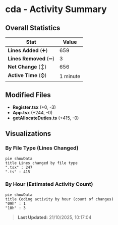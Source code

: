 # cda - Activity Summary 

## Overall Statistics

| Stat                   | Value                                                             |
| ---------------------- | ----------------------------------------------------------------- |
| **Lines Added** (➕)   | 659                                          |
| **Lines Removed** (➖) | 3                                        |
| **Net Change** (↕)    | 656                |
| **Active Time** (⌚)   | 1 minute |


## Modified Files
- **Register.tsx** (+0, -3)
- **App.tsx** (+244, -0)
- **getAllocateDuties.ts** (+415, -0)

## Visualizations

### By File Type (Lines Changed)

```mermaid
pie showData
title Lines changed by file type
".tsx" : 247
".ts" : 415
```

### By Hour (Estimated Activity Count)

```mermaid
pie showData
title Coding activity by hour (count of changes)
"09h" : 1
"10h" : 3
```


> **Last Updated:** 21/10/2025, 10:17:04
